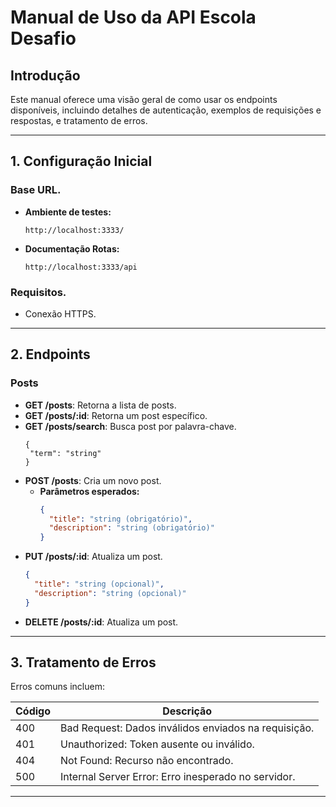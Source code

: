 # Manual de Uso da API Escola Desafio

## Introdução

Este manual oferece uma visão geral de como usar os endpoints disponíveis, incluindo detalhes de autenticação, exemplos de requisições e respostas, e tratamento de erros.

---

## 1. Configuração Inicial

### Base URL.

- **Ambiente de testes:**
  ```
  http://localhost:3333/
  ```
- **Documentação Rotas:**
  ```
  http://localhost:3333/api
  ```

### Requisitos.

- Conexão HTTPS.

---

## 2. Endpoints

### Posts

- **GET /posts**: Retorna a lista de posts.
- **GET /posts/:id**: Retorna um post específico.
- **GET /posts/search**: Busca post por palavra-chave.
  ```query params
  {
   "term": "string"
  }
  ```
- **POST /posts**: Cria um novo post.
  - **Parâmetros esperados:**
    ```json
    {
      "title": "string (obrigatório)",
      "description": "string (obrigatório)"
    }
    ```
- **PUT /posts/:id**: Atualiza um post.
  ```json
  {
    "title": "string (opcional)",
    "description": "string (opcional)"
  }
  ```
- **DELETE /posts/:id**: Atualiza um post.

---

## 3. Tratamento de Erros

Erros comuns incluem:

| Código | Descrição                                            |
| ------ | ---------------------------------------------------- |
| 400    | Bad Request: Dados inválidos enviados na requisição. |
| 401    | Unauthorized: Token ausente ou inválido.             |
| 404    | Not Found: Recurso não encontrado.                   |
| 500    | Internal Server Error: Erro inesperado no servidor.  |

---
